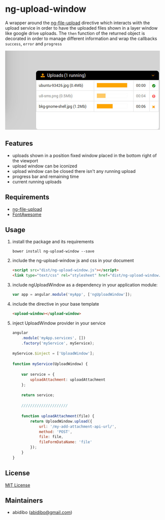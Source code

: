 # ng-upload-window

A wrapper around the [ng-file-upload](https://github.com/danialfarid/ng-file-upload) directive which interacts wiith the upload service
in order to have the uploaded files shown in a layer window like google drive uploads. The `then` function of the returned object is
decorated in order to manage different information and wrap the callbacks `success`, `error` and `progress`

![image](ng-upload-window.jpg "Image")

## Features

- uploads shown in a position fixed window placed in the bottom right of the viewport
- upload window can be iconized
- upload window can be closed there isn't any running upload
- progress bar and remaining time
- current running uploads

## Requirements
- [ng-file-upload](https://github.com/danialfarid/ng-file-upload)
- [FontAwesome](http://fortawesome.github.io/Font-Awesome/)

## Usage

1. install the package and its requirements

    ```
    bower install ng-upload-window --save
    ```

2. include the ng-upload-window js and css in your document

    ```html
    <script src="dist/ng-upload-window.js"></script>
    <link type="text/css" rel="stylesheet" href="dist/ng-upload-window.css" />
    ```

3. include ngUploadWindow as a dependency in your application module:

    ```javascript
    var app = angular.module('myApp', ['ngUploadWindow']);
    ```
4. include the directive in your base template

    ```html
    <upload-window></upload-window>
    ```

4. inject UploadWindow provider in your service

    ```javascript
    angular
        .module('myApp.services', [])
        .factory('myService', myService);

    myService.$inject = ['UploadWindow'];

    function myService(UploadWindow) {

        var service = {
            uploadAttachment: uploadAttachment
        };

        return service;

        /////////////////////

        function uploadAttachment(file) {
            return UploadWindow.upload({
                url: '/my-add-attachment-api-url/',
                method: 'POST',
                file: file,
                fileFormDataName: 'file'
            });
        }
    }
    ```

## License

[MIT License](https://opensource.org/licenses/MIT)

## Maintainers

- abidibo (abidibo@gmail.com)
